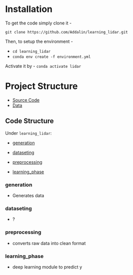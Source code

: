 # Installation

To get the code simply clone it - 

`git clone https://github.com/Addalin/learning_lidar.git`

Then, to setup the environment - 
- `cd learning_lidar`
- `conda env create -f environment.yml`

Activate it by -
`conda activate lidar`


# Project Structure

- [Source Code](code-structure)
- [Data]()



## Code Structure

Under `learning_lidar`:

- [generation](generation)

- [dataseting](dataseting)

- [preprocessing](preprocessing)

- [learning_phase](learning_phase)



### generation

- Generates data


### dataseting

- ?


### preprocessing

- converts raw data into clean format

### learning_phase

- deep learning module to predict y